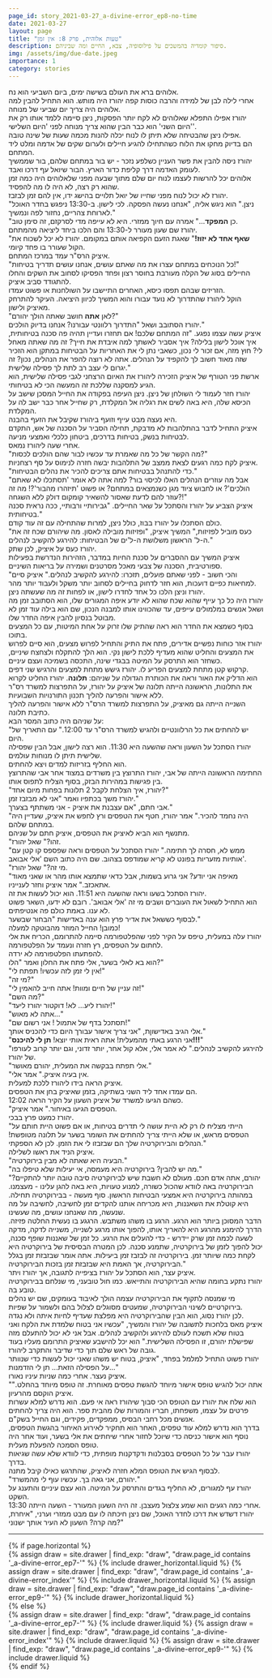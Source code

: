 ```yaml
---
page_id: story_2021-03-27_a-divine-error_ep8-no-time
date: 2021-03-27
layout: page
title: "טעות אלוהית, פרק 8: אין זמן"
description: סיפור קומדיה בהמשכים על פילוסופיה, צבא, החיים ומה שביניהם.
img: /assets/img/due-date.jpeg
importance: 1
category: stories
---
```


אלוהים ברא את העולם בשישה ימים, ביום השביעי הוא נח.  
אחרי לילה לבן של למידה והרבה כוסות קפה יהורז היה מותש. הוא התחיל להבין למה אלוהים היה צריך יום שביעי של מנוחה.  
יהורז אפילו התפלא שאלוהים לא לקח יותר הפסקות, ניצן סיימה ללמד אותו רק את 'היום השני' הוא כבר הבין שהוא צריך מנוחה לפני 'היום השלישי'.  
אפילו ניצן שהבטיחה שלא תיתן לו לנוח יכלה להנות מכמה שעות של שינה טובה.  
הם בדיוק מחקו את הלוח כשהתחילו להגיע חיילים ולערום שקים של אדמה ומלט ליד המתחם.  
יהורז ניסה להבין את פשר העניין כשלפע נזכר - יש בור במתחם שלהם, בור שממשיך לעומק האדמה דרך קליפת כדור הארץ. הבור שיואל עף דרכו ואבד.  
אלוהים יכל להרשות לעצמו לנוח יום שלם מתוך שבעה מפני שלאלוהים היה כמה זמן שהוא רק רצה, לא היה לו מה להפסיד.  
יהורז לא יכול לנוח מפני שחייו של יואל תלויים בהישג ידו, אין להם זמן לבזבז.  
"ניצן." הוא ניגש אליה, "אנחנו נעשה הפסקה. לכי לישון. ב-13:30 ניפגש בחדר האוכל לארוחת צהריים, נחזור לפה ונמשיך."  
"כן **המפקד**..." אמרה עם חיוך ממזרי. היא לא עייפה מדי לסרקזם, זה סימן טוב.  
יהורז שם שעון מעורר ל-13:30 והם הלכו ביחד ליציאה מהמתחם.  
"**שאף אחד לא יזוז!**"
שאגת הזעם הקפיאה אותם במקומם. יהורז לא יכל לשכוח את הקול שעורר בו פחד קיומי.  
איציק הרס"ר עמד במרכז המתחם.  
"כל הנוכחים במתחם עצרו את מה שאתם עושים, אנחנו עושים תדריך בטיחות!"  
החיילים בסוג של הקלה מעורבת בחוסר רצון ופחד הפסיקו לסחוב את השקים והחלו להתגודד סביב איציק.  
הזריזים שבהם תפסו כיסא, האחרים התיישבו על השולחנות או פשוט עמדו.  
הוקל ליהורז שהתדרוך לא נועד עבורו והוא המשיך לכיוון היציאה. העיקר להתרחק מאיציק ולישון.  
"לאן **אתה** חושב שאתה הולך יהורם?"  
יהורז הסתובב ושאל "התדרוך רלוונטי עבורנו? אנחנו בדיוק הולכים."  
איציק עשה עצמו נפגע. "זה המתחם שלכם! אם תחזרו ועדיין תהיה פה סכנה בטיחותית, איך אוכל לישון בלילה? איך אסביר לאשתך למה איבדת את חייך? זה מה שאתה מאחל לי? חוץ מזה, אם זכור לי נכון, כשאבי נתן לי את האחריות על הבטיחות במתקן הוא הזכיר שזה מאוד חשוב לך להקפיד על הנהלים. אתה לא רוצה להפר את הנהלים, נכון? זה יגרום לי עצב רב לתת לך פסילה שלישית."  
ארשת פני הטורף של איציק הזכירה ליהורז את האיום הרצחני לגבי פסילה שלישית, הוא הגיע למסקנה שללכת זה המעשה הכי לא בטיחותי.  
יהורז חזר לעמוד לי השולחן של ניצן. ניצן העיפה בפקודה את החייל המסכן שישב על הכיסא שלה, היא באה לשים את רגליה אל המקלדת, רק שחייל אחר כבר ישב לה על המקלדת.  
היא נעצה מבט עייף וזועף ביהורז שקיבל את הזעף בהבנה.  
איציק התחיל לדבר בהתלהבות לא מדבקת, תחילה הסביר על הסכנה של אש, התקדם לבטיחות בנשק, בטיחות בדרכים, ביטחון כלכלי ואמצעי מניעה.  
אחרי שעה ליהורז נמאס.  
"מה הקשר של כל מה שאמרת עד עכשיו לבור שהם הולכים לכסות?"  
איציק לקח כמה רגעים לצאת ממצב של התלהבות יבשה חזרה לנימוס על סף רצחניות.  
"כדי להתנהל בבטיחות אתם צריכים להכיר את נהלים הבטיחות."  
"אבל מה עוזרים הנהלים האלו לכיסוי בור? למה אתה לא אומר 'תסתכלו לא שאתם הולכים'? או לחבוש ציוד מגן כשנמצאים במתחם? או פשוט 'תיזהרו מהבור'?! מה זה עוזר להם לדעת שאסור להשאיר קומקום דולק ללא השגחה?!"  
איציק הצביע על יהורז והסתכל על שאר החיילים. "גבירותיי ורבותיי, ככה נראית סכנה בטיחותית."  
כולם הסתכלו על יהורז בבוז, כולל ניצן, למרות שהתחילה עם זה עוד קודם.  
"כעס מוביל לפזיזות," המשיך איציק, "ופזיזות מובילה לאסון. מה שיהורם שכח זה את ה-ל' הראשון משלושת ה-ל'ים של הבטיחות: להירגע להקשיב לנהלים."  
יהורז כעס על איציק, לכן שתק.  
איציק המשיך עם ההסברים על סכנת החיות במדבר, הזהירות הנדרשת בפעילות ספורטיבית, הסכנה של צבעי מאכל מסרטנים ושמירה על בריאות השיניים.  
"והכי חשוב - לפני שאתם פועלים, תזכרו: להירגע להקשיב לנהלים." איציק סיים למחיאות כפיים דועכות, הוא חזר לדחוק בחיילים לסחוב יותר משקל ולעבוד יותר מהר.  
יהורז וניצן הלכו כל אחד לחדרו לישון, או לפחות זה מה שעשתה ניצן.  
יהורז היה כל כך עייף שהוא שכח שהוא לא יודע איפה המגורים שלו, הוא הסתובב זמן מה ושאל אנשים במלמולים עייפים, עד שהכווינו אותו למבנה הנכון, שם הוא בילה עוד זמן לא מבוטל בנסיון להבין איפה החדר שלו.  
בסוף כשמצא את החדר הוא ראה שהתיק שלו זרוק על אחת המיטות, עם כל המצעים בתוכו.  
יהורז אזר כוחות נפשיים אדירים, פתח את התיק והתחיל לפרוש מצעים, הוא סיים לפרוש את המצעים והחליט שהוא מעדיף ללכת לישון נקי. הוא הלך להתקלח ולצחצח שיניים, כשחזר הוא התרסק על המיטה בבגדי שינה, התכסה בשמיכה ועצם עיניים.  
קרקוש קטן מתחת למצעים הפריע לו. יהורז גישש מתחת למצעים והרגיש שני דפים.  
הוא הדליק את האור וראה את הכותרת הגדולה על שניהם: **תלונה**.
יהורז החליט לקרוא את התלונות, הראשונה הייתה תלונה של איציק על יהורז, על התפרצות למשרד רס"ר ללא אישור והפרעה להליך תכנון התורנויות השבועיות.  
השנייה הייתה גם מאיציק, על התפרצות למשרד הרס"ר ללא אישור והפרעה להליך כתיבת תלונה.  
על שניהם היה כתוב המסר הבא:  
"יש להחתים את כל הרלוונטיים ולהגיש למשרד הרס"ר עד 12:00." עם התאריך של היום.  
יהורז הסתכל על השעון וראה שהשעה היא 11:30. הוא רצה לישון, אבל הבין שפסילה שלישית תיתן לו מנוחות עולמים.  
הוא החליף בזריזות למדים ויצא להחתים.  
החתימה הראשונה הייתה של אבי, יהורז התרוצץ בין משרדים במצוד אחר אבי שהתרוצץ בין פגישות במהירות הבזק, בסוף הצליח לתפוס אותו.  
"יהורז, איך הצלחת לקבל 2 תלונות בפחות מיום אחד?"  
יהורז משך בכתפיו ואמר "אני לא מבזבז זמן."  
אבי חתם, "אם עצבנת את איציק - אני משתתף בצערך."  
"היה נחמד להכיר." אמר יהורז, חטף את הטפסים ורץ לחפש את איציק, שעדיין היה במתחם שלהם.  
מתנשף הוא הביא לאיציק את הטפסים, איציק חתם על שניהם.  
"זהו?" שאל יהורז.  
"ממש לא, חסרה לך חתימה." יהורז הסתכל על הטפסים וראה שפספס קו קטן עם אותיות מזעריות בפונט לא קריא שמודפס בצהוב. שם היה כתוב השם 'אלי אבואב'.  
"מי זה?" שאל יהורז.  
"מאיפה אני יודע? אני גרוע בשמות, אבל כדאי שתמצא אותו מהר או שאני מאוד אתאכזב." אמר איציק וחזר לענייניו.  
יהורז הסתכל בשעו וראה שהשעה היא 11:51. הוא יכול לעשות את זה.  
הוא התחיל לשאול את העוברים ושבים מי זה 'אלי אבואב'. רובם לא ידעו, השאר פשוט לא ענו. באמת כולם פה אנטיפתים.  
לבסוף כששאל את אדיר פרץ הוא ענה באדישות "הבחור שבשער."  
כמובן! החייל המוזר מהבוטקה למעלה!  
יהורז עלה במעלית, טיפס על הקיר לפני שהפלטפורמה סיימה להתרומם, הכריח את אלי לחתום על הטפסים, רץ חזרה ונעמד על הפלטפורמה.  
להפתעתו הפלטפורמה לא ירדה.  
הוא בא לאלי בשער, אלי פתח את החלון ואמר "הלו?"  
"אין לי זמן לזה עכשיו! תפתח לי!"  
"מי זה?"  
"זה עניין של חיים ומוות! אתה חייב להאמין לי!"  
"מה השם?"  
"יהורז ליע... לא! דוקטור יהורז ליעד!"  
"אתה לא מאוש..."  
"תסתכל בדף של אתמול ! אני רשום שם!"  
אלי הגיב באדישוןת, "אני צריך אישור עבורך היום כדי להכניס אותך."  
"אני הרגע באתי מהמעלית! אתה ראית אותי יוצא! **תן לי להיכנס!!!**"  
"להירגע להקשיב לנהלים." לא אמר אלי, אלא קול אחר, יותר זדוני, וגם יותר קרוב לעורפו של יהורז.  
"אלי תפתח בבקשה את המעלית, יהורם מאושר."  
"אין בעיה איציק." אמר אלי.  
איציק הראה בידו ליהורז ללכת למעלית.  
הם עמדו אחד ליד השני בשתיקה, בזמן שאיציק בחן את הטפסים.  
כשהם הגיעו למשרד של איציק השעון על הקיר הראה 12:02.  
"הטפסים הגיעו באיחור." אמר איציק.  
יהורז כמעט פרץ בבכי.  
"הייתי מצליח לו רק לא היית עושה לי תדרים בטיחות, או אם פשוט היית חותם על הטפסים מראש, או שלא הייתי צריך להחתים את השומר בשער על תלונה מטופשת! הנהלים והבירוקרטיה שלך הם שבזבזו לי את הזמן. לכן לא הספקתי."  
איציק הניד את ראשו לשלילה.  
"הבעיה היא שאתה לא מבין בירוקרטיה."  
"מה יש להבין? בירוקרטיה היא מעמסה, אי יעילות שלא טיפלו בה."  
"יהורם, אתה אדם חכם. מעולם לא חשבת שיש לבירוקרטיה סיבה טובה יותר להתקיים? הבירוקרטיה באה לוודא שהכול כשורה, למנוע טעויות, היא באה להגן עלינו - מעצמנו. במהותה בירוקרטיה היא אמצעי הבטיחות הראשון. סוף מעשה - בבירוקרטיה תחילה. היא קוטלת את השאננות, היא מכריחה אותנו להקדים זמן לחשיבה, לחשיבה על מה שנעשה, מה שאנחנו עושים, מה שעשינו.  
הדבר המסוכן ביותר הוא הרגע. הרגע בו משהו משתבש. הרגגע בו נעשית החלטה פזיזה. הדרך להימנע מהרגע היא להאריך אותו, להפוך אותו מרגע לשנייה, משנייה לדקה, מדקה לשעה לכמה זמן שרק יידרש - כדי להעלים את הרגע. כל זמן של שאננות שופף סכנה, יכול להפוך לזמן של בירוקרטיה, שתמנע סכנה. לכן המטרה הבסיסית של בירוקרטיה היא לקחת כמה שיותר זמן. בירוקרטיה זה לבזבז זמן ביעילות. אתה אומר שבזבזת זמן בגלל הבירוקרטיה, אך האמת היא שבזבזת זמן בזכות הבירוקרטיה."  
איציק עצר, הוא הסתכל על יהורז בציפייה לתגובה, אך יהורז ויתר.  
יהורז נתקע בחומה שהיא הבירוקרטיה והתייאש. כמו חול טובעני, מי שנלחם בבירוקרטיה טובע בה.  
מי שמנסה לתקוף את הבירוקרטיה עצמה הולך לאיבוד בעומקים, שם יש נהלים בירוקרטיים לשינוי הבירוקרטיה, שמעטים מסוגלים לצלול בהם ולשמור על שפיות.  
לכן יהורז נסוג, הוא הבין שהבירוקרטיה היא מפלצת שעדיף לחיות איתה ולא נגדה.  
איציק מאס בלחכות לתשובה של יהורז והמשיך, "עכשיו אני בטוח שלמדת את הלקח ואני בטוח שלא תשכח לעולם להירגע ולהקשיב לנהלים. אבל אני לא יכול להתעלם מזה שפישלת יהורם, זו הפסילה השלישית." הוא יכל להישבע שאיציק התרומם מעליו בעוד גובה של ראש שלם תוך כדי שדיבר והתקרב ליהורז.  
יהורז פשוט התחיל למלמל בפחד, "איציק, בטוח יש משהו שאני יכול לעשות כדי שנוותר על הפסילה הזאת... תן לי הזדמנות..."  
איציק נעצר. אחרי כמה שניות עיניו נאורו.  
"אתה יכול להגיש טופס אישור מיוחד להגשת טפסים מאוחרת. זה טופס מיוחד בהחלט." איציק הוקסם מהרעיון.  
הוא שלח את יהורז עם הטופס הכי סבוך שיהורז ראה אי פעם. הוא נדרש למלא עשרות פרטים על עצמו, משפחתו, חבריו והמורות שלו מהבית ספר. הוא היה צריך להחתים אנשים מכל רחבי הבסיס, ממפקדים, פקידים, וגם החייל בשק"ם.  
בדרך הוא נדרש למלא עוד טפסים, האחר הוא תחקיר לאירוע האיחור בהגשת הטפסים, נוסף הוא אישור כניסה כדי שיוכל לחזור אחרי שיחתים את אלי בשער, ועוד אחר היה טופס הסמכה להפעלת מעלית.  
יהורז עבר על כל הטפסים בסבלנות ודקדקנות מופתית, כדי לוודא שלא עשה שגיאות בדרך.  
לבסוף הגיש את הטופס המלא חזרה לאיציק, שהתרגש כאילו קיבל מתנה.  
"יהורם, אני גאה בך. עכשיו עוף לי מהמשרד."  
יהורז עף למגורים, לא החליף בגדים והתרסק על המיטה. הוא עצם עיניים והתענג על השקט.  
אחרי כמה רגעים הוא שמע צלצול מעצבן. זה היה השעון המעורר - השעה הייתה 13:30.  
יהורז דשדש את דרכו לחדר האוכל, שם ניצן חיכתה לו עם מבט ממזרי וערני, "איחרת, מה קרה? השעון לא העיר אותך ישנוני?"

---

<!-- pages/drawer.md -->
<div class="drawer">
<!-- Generate cards for each draw -->
{% if page.horizontal %}
    <div class="container">
    <div class="row row-cols-1 row-cols-md-2">
        {% assign draw = site.drawer | find_exp: "draw", "draw.page_id contains '_a-divine-error_ep7-'" %}
        {% include drawer_horizontal.liquid %}
        {% assign draw = site.drawer | find_exp: "draw", "draw.page_id contains '_a-divine-error_index'" %}
        {% include drawer_horizontal.liquid %}
        {% assign draw = site.drawer | find_exp: "draw", "draw.page_id contains '_a-divine-error_ep9-'" %}
        {% include drawer_horizontal.liquid %}
    </div>
    </div>
{% else %}
    <div class="row row-cols-1 row-cols-md-3">
        {% assign draw = site.drawer | find_exp: "draw", "draw.page_id contains '_a-divine-error_ep7-'" %}
        {% include drawer.liquid %}
        {% assign draw = site.drawer | find_exp: "draw", "draw.page_id contains '_a-divine-error_index'" %}
        {% include drawer.liquid %}
        {% assign draw = site.drawer | find_exp: "draw", "draw.page_id contains '_a-divine-error_ep9-'" %}
        {% include drawer.liquid %}
    </div>
{% endif %}
</div>
